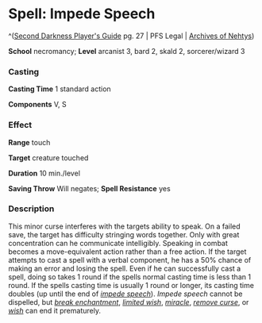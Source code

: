 # Spell: Impede Speech

^([Second Darkness Player's Guide][ss-impede-speech] pg. 27 | PFS Legal | [Archives of Nehtys][sn-impede-speech])

**School** necromancy; **Level** arcanist 3, bard 2, skald 2, sorcerer/wizard 3

### Casting

**Casting Time** 1 standard action  

**Components** V, S

### Effect

**Range** touch  

**Target** creature touched  

**Duration** 10 min./level  

**Saving Throw** Will negates; **Spell Resistance** yes

### Description

This minor curse interferes with the targets ability to speak. On a failed save, the target has difficulty stringing words together. Only with great concentration can he communicate intelligibly. Speaking in combat becomes a move-equivalent action rather than a free action. If the target attempts to cast a spell with a verbal component, he has a 50% chance of making an error and losing the spell. Even if he can successfully cast a spell, doing so takes 1 round if the spells normal casting time is less than 1 round. If the spells casting time is usually 1 round or longer, its casting time doubles (up until the end of _[impede speech]_). _Impede speech_ cannot be dispelled, but _[break enchantment]_, _[limited wish]_, _[miracle]_, _[remove curse]_, or _[wish]_ can end it prematurely.

[ss-impede-speech]: http://paizo.com/store/downloads/p
[sn-impede-speech]: http://www.archivesofnethys.com/SpellDisplay.aspx?ItemName=Impede%20Speech
[wish]: http://www.archivesofnethys.com/SpellDisplay.aspx?ItemName=wish
[impede speech]: http://www.archivesofnethys.com/SpellDisplay.aspx?ItemName=impede%20speech
[miracle]: http://www.archivesofnethys.com/SpellDisplay.aspx?ItemName=miracle
[remove curse]: http://www.archivesofnethys.com/SpellDisplay.aspx?ItemName=remove%20curse
[limited wish]: http://www.archivesofnethys.com/SpellDisplay.aspx?ItemName=limited%20wish
[break enchantment]: http://www.archivesofnethys.com/SpellDisplay.aspx?ItemName=break%20enchantment